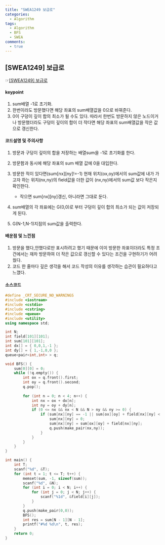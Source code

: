 ```yaml
---
title: "SWEA1249 보급로"
categories:
  - Algorithm
tags:
  - Algorithm
  - BFS
  - SWEA
comments:  
  - true
---
```


## [SWEA1249] 보급로
 ☞[[SWEA1249] 보급로](https://www.swexpertacademy.com/main/code/problem/problemDetail.do?contestProbId=AV15QRX6APsCFAYD&categoryId=AV15QRX6APsCFAYD&categoryType=CODE)

#### keypoint
1. sum배열 -1로 초기화.
2. 한번이라도 방문했다면 해당 좌표의 sum배열값을 0으로 바꿔준다.
3. 0이 구덩이 깊이 합의 최소가 될 수도 있다. 따라서 한번도 방문하지 않은 노드이거나 방문했더라도 구덩이 깊이의 합이 더 작다면 해당 좌표의 sum배열값을 작은 값으로 갱신한다.

#### 코드설명 및 주의사항
1. 방문과 구덩이 깊이의 합을 저장하는 배열sum을 -1로 초기화를 한다.
2. 방문함과 동시에 해당 좌표의 sum 배열 값에 0을 대입한다.<br>
3. 방문한 적이 있다면(sum[nx][ny]!=-1) 현재 위치(ox,oy)에서의 sum값에 내가 가고자 하는 위치(nx,ny)의 field값을 더한 값이 (nx,ny)에서의 sum값 보다 작은지 확인한다.
   - 작으면 sum[nx][ny]갱신, 아니라면 그대로 둔다.

4. sum배열의 각 좌표에는 G(0,0)로 부터 구덩이 깊이 합의 최소가 되는 값이 저장되게 된다. 
5. G(N-1,N-1)지점의 sum값을 출력한다.

#### 배운점 및 느낀점
1. 방문을 했다,안했다로만 표시하려고 했기 때문에 이미 방문한 좌표이더라도 특정 조건에서는 재차 방문하여 더 작은 값으로 갱신할 수 있다는 조건을 구현하기가 어려웠다.
2. 코드 한 줄마다 깊은 생각을 해서 코드 작성의 이유를 생각하는 습관이 필요하다고 느꼈다.

#### 소스코드

```cpp
#define _CRT_SECURE_NO_WARNINGS
#include <iostream>
#include <cstdio>
#include <cstring>
#include <queue>
#include <utility>
using namespace std;

int N;
int field[101][101];
int sum[101][101];
int dx[] = { 0,0,1,-1 };
int dy[] = { 1,-1,0,0 };
queue<pair<int,int> > q;

void BFS() {
	sum[0][0] = 0;
	while (!q.empty()) {
		int ox = q.front().first;
		int oy = q.front().second;
		q.pop();
		
		for (int n = 0; n < 4; n++) {
			int nx = ox + dx[n];
			int ny = oy + dy[n];
			if (0 <= nx && nx < N && N > ny && ny >= 0) {
				if (sum[nx][ny] == -1 || sum[ox][oy] + field[nx][ny] < sum[nx][ny]) {
					sum[nx][ny] = 0;
					sum[nx][ny] = sum[ox][oy] + field[nx][ny];
					q.push(make_pair(nx,ny));
				}
			}
		}
	}
}

int main() {
	int T;
	scanf("%d", &T);
	for (int t = 1; t <= T; t++) {
		memset(sum, -1, sizeof(sum));
		scanf("%d", &N);
		for (int i = 0; i < N; i++) {
			for (int j = 0; j < N; j++) {
				scanf("%1d", &field[i][j]);
			}
		}
		q.push(make_pair(0,0));
		BFS();
		int res = sum[N - 1][N - 1];
		printf("#%d %d\n", t, res);
	}
	return 0;
}
```